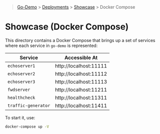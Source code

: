> [Go-Demo](../../../) > [Deployments](../../) > [Showcase](../) > Docker Compose

# Showcase (Docker Compose)

This directory contains a Docker Compose that brings up a set of services where each service in `go-demo` is represented:

| Service | Accessible At |
| --- | --- |
| `echoserver1` | http://localhost:11111 |
| `echoserver2` | http://localhost:11112 |
| `echoserver3` | http://localhost:11113 |
| `fwdserver` | http://localhost:11211 |
| `healthcheck` | http://localhost:11311 |
| `traffic-generator` | http://localhost:11411 |

To start it, use:

```sh
docker-compose up -V
```
